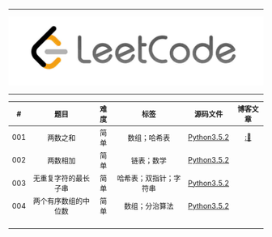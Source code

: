 <hr>

![](https://github.com/Liuyang0001/LeetCode_By_Python/blob/master/others/leetcodeico.jpg)

<hr>


| #    | 题目     | 难度 | 标签         | 源码文件                                                     | 博客文章                                                       |
| :----: | :--------: | :----: | :------: | :------: | :----------: |
| 001  | 两数之和 | 简单 | 数组；哈希表 | [Python3.5.2](https://github.com/Liuyang0001/LeetCode_By_Python/blob/master/Codes/1_TwoSum.py) | [::memo:](https://liuyang0001.github.io/2020/01/02/1-%E4%B8%A4%E6%95%B0%E4%B9%8B%E5%92%8C/) |
| 002  | 两数相加 | 简单 | 链表；数学   | [Python3.5.2](https://github.com/Liuyang0001/LeetCode_By_Python/blob/master/Codes/) |                                                              |
| 003 | 无重复字符的最长子串 | 简单 | 哈希表；双指针；字符串 | [Python3.5.2](https://github.com/Liuyang0001/LeetCode_By_Python/blob/master/Codes/) |                                                              |
| 004 | 两个有序数组的中位数 | 简单 | 数组；分治算法 | [Python3.5.2](https://github.com/Liuyang0001/LeetCode_By_Python/blob/master/Codes/) |                                                              |
|  |  |  |  |  | |
|  |  |  |  |  | |
|  |  |  |  |  | |
|  |  |  |  |  | |




